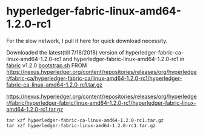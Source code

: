 # hyperledger-fabric-linux-amd64-1.2.0-rc1
For the slow network, I pull it here for quick download necessity.

Downloaded the latest(till 7/18/2018) version of hyperledger-fabric-ca-linux-amd64-1.2.0-rc1 and hyperledger-fabric-linux-amd64-1.2.0-rc1 in [fabric](https://github.com/hyperledger/fabric) v1.2.0 [bootstrap.sh](https://hyperledger-fabric.readthedocs.io/en/latest/install.html)
 FROM
https://nexus.hyperledger.org/content/repositories/releases/org/hyperledger/fabric-ca/hyperledger-fabric-ca/linux-amd64-1.2.0-rc1/hyperledger-fabric-ca-linux-amd64-1.2.0-rc1.tar.gz  

https://nexus.hyperledger.org/content/repositories/releases/org/hyperledger/fabric/hyperledger-fabric/linux-amd64-1.2.0-rc1/hyperledger-fabric-linux-amd64-1.2.0-rc1.tar.gz

```
tar xzf hyperledger-fabric-ca-linux-amd64-1.2.0-rc1.tar.gz
tar xzf hyperledger-fabric-linux-amd64-1.2.0-rc1.tar.gz
```


